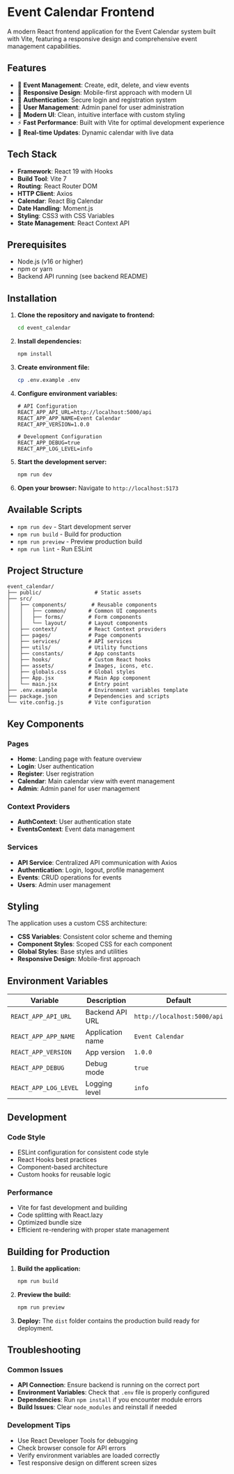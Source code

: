 # Event Calendar Frontend

A modern React frontend application for the Event Calendar system built with Vite, featuring a responsive design and comprehensive event management capabilities.

## Features

- 📅 **Event Management**: Create, edit, delete, and view events
- 📱 **Responsive Design**: Mobile-first approach with modern UI
- 🔐 **Authentication**: Secure login and registration system
- 👤 **User Management**: Admin panel for user administration
- 🎨 **Modern UI**: Clean, intuitive interface with custom styling
- ⚡ **Fast Performance**: Built with Vite for optimal development experience
- 🔄 **Real-time Updates**: Dynamic calendar with live data

## Tech Stack

- **Framework**: React 19 with Hooks
- **Build Tool**: Vite 7
- **Routing**: React Router DOM
- **HTTP Client**: Axios
- **Calendar**: React Big Calendar
- **Date Handling**: Moment.js
- **Styling**: CSS3 with CSS Variables
- **State Management**: React Context API

## Prerequisites

- Node.js (v16 or higher)
- npm or yarn
- Backend API running (see backend README)

## Installation

1. **Clone the repository and navigate to frontend:**
   ```bash
   cd event_calendar
   ```

2. **Install dependencies:**
   ```bash
   npm install
   ```

3. **Create environment file:**
   ```bash
   cp .env.example .env
   ```

4. **Configure environment variables:**
   ```env
   # API Configuration
   REACT_APP_API_URL=http://localhost:5000/api
   REACT_APP_APP_NAME=Event Calendar
   REACT_APP_VERSION=1.0.0
   
   # Development Configuration
   REACT_APP_DEBUG=true
   REACT_APP_LOG_LEVEL=info
   ```

5. **Start the development server:**
   ```bash
   npm run dev
   ```

6. **Open your browser:**
   Navigate to `http://localhost:5173`

## Available Scripts

- `npm run dev` - Start development server
- `npm run build` - Build for production
- `npm run preview` - Preview production build
- `npm run lint` - Run ESLint

## Project Structure

```
event_calendar/
├── public/                 # Static assets
├── src/
│   ├── components/        # Reusable components
│   │   ├── common/       # Common UI components
│   │   ├── forms/        # Form components
│   │   └── layout/       # Layout components
│   ├── context/          # React Context providers
│   ├── pages/            # Page components
│   ├── services/         # API services
│   ├── utils/            # Utility functions
│   ├── constants/        # App constants
│   ├── hooks/            # Custom React hooks
│   ├── assets/           # Images, icons, etc.
│   ├── globals.css       # Global styles
│   ├── App.jsx           # Main App component
│   └── main.jsx          # Entry point
├── .env.example          # Environment variables template
├── package.json          # Dependencies and scripts
└── vite.config.js        # Vite configuration
```

## Key Components

### Pages
- **Home**: Landing page with feature overview
- **Login**: User authentication
- **Register**: User registration
- **Calendar**: Main calendar view with event management
- **Admin**: Admin panel for user management

### Context Providers
- **AuthContext**: User authentication state
- **EventsContext**: Event data management

### Services
- **API Service**: Centralized API communication with Axios
- **Authentication**: Login, logout, profile management
- **Events**: CRUD operations for events
- **Users**: Admin user management

## Styling

The application uses a custom CSS architecture:
- **CSS Variables**: Consistent color scheme and theming
- **Component Styles**: Scoped CSS for each component
- **Global Styles**: Base styles and utilities
- **Responsive Design**: Mobile-first approach

## Environment Variables

| Variable | Description | Default |
|----------|-------------|---------|
| `REACT_APP_API_URL` | Backend API URL | `http://localhost:5000/api` |
| `REACT_APP_APP_NAME` | Application name | `Event Calendar` |
| `REACT_APP_VERSION` | App version | `1.0.0` |
| `REACT_APP_DEBUG` | Debug mode | `true` |
| `REACT_APP_LOG_LEVEL` | Logging level | `info` |

## Development

### Code Style
- ESLint configuration for consistent code style
- React Hooks best practices
- Component-based architecture
- Custom hooks for reusable logic

### Performance
- Vite for fast development and building
- Code splitting with React.lazy
- Optimized bundle size
- Efficient re-rendering with proper state management

## Building for Production

1. **Build the application:**
   ```bash
   npm run build
   ```

2. **Preview the build:**
   ```bash
   npm run preview
   ```

3. **Deploy:**
   The `dist` folder contains the production build ready for deployment.

## Troubleshooting

### Common Issues
- **API Connection**: Ensure backend is running on the correct port
- **Environment Variables**: Check that `.env` file is properly configured
- **Dependencies**: Run `npm install` if you encounter module errors
- **Build Issues**: Clear `node_modules` and reinstall if needed

### Development Tips
- Use React Developer Tools for debugging
- Check browser console for API errors
- Verify environment variables are loaded correctly
- Test responsive design on different screen sizes
